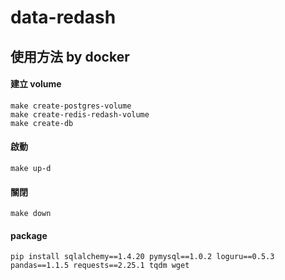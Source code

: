 # data-redash

## 使用方法 by docker

#### 建立 volume
    make create-postgres-volume
    make create-redis-redash-volume
    make create-db

#### 啟動
    make up-d

#### 關閉
    make down

#### package
    pip install sqlalchemy==1.4.20 pymysql==1.0.2 loguru==0.5.3 pandas==1.1.5 requests==2.25.1 tqdm wget
